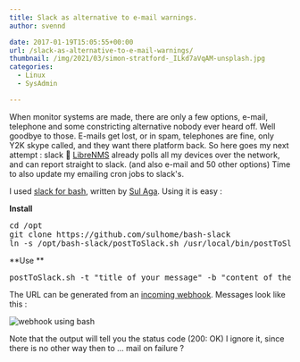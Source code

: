 ```yaml
---
title: Slack as alternative to e-mail warnings.
author: svennd

date: 2017-01-19T15:05:55+00:00
url: /slack-as-alternative-to-e-mail-warnings/
thumbnail: /img/2021/03/simon-stratford-_ILkd7aVqAM-unsplash.jpg
categories:
  - Linux
  - SysAdmin

---
```

When monitor systems are made, there are only a few options, e-mail, telephone and some constricting alternative nobody ever heard off. Well goodbye to those. E-mails get lost, or in spam, telephones are fine, only Y2K skype called, and they want there platform back. So here goes my next attempt : slack 🙂 [LibreNMS][1] already polls all my devices over the network, and can report straight to slack. (and also e-mail and 50 other options) Time to also update my emailing cron jobs to slack's.

I used [slack for bash][2], written by [Sul Aga][3]. Using it is easy :

**Install**

<pre>cd /opt
git clone https://github.com/sulhome/bash-slack
ln -s /opt/bash-slack/postToSlack.sh /usr/local/bin/postToSlack</pre>

**Use **

<pre>postToSlack.sh -t "title of your message" -b "content of the message" -c "serverroom_channel" -u "https://hooks.slack.com/services/..." &gt; /dev/null
</pre>

The URL can be generated from an [incoming webhook][4]. Messages look like this :

![webhook using bash](/img/2017/01/slack_webhook_bot.png) 

Note that the output will tell you the status code (200: OK) I ignore it, since there is no other way then to ... mail on failure ?

 [1]: https://github.com/librenms/librenms
 [2]: https://github.com/sulhome/bash-slack
 [3]: http://www.sulhome.com/blog/12/post-messages-to-slack-from-bash
 [4]: https://api.slack.com/incoming-webhooks